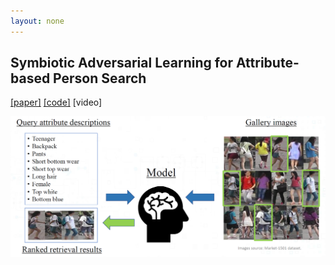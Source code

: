 ```yaml
---
layout: none
---
```


## Symbiotic Adversarial Learning for Attribute-based Person Search 

[[paper]](https://arxiv.org/abs/2007.09609) [[code]](https://github.com/ycao5602/SAL) [video]

<p align="center">
  <img src="imgs/problem.png" alt="problem setting" width="600">
</p>



